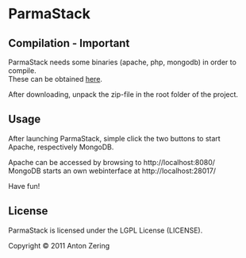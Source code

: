 # ParmaStack

## Compilation - Important
ParmaStack needs some binaries (apache, php, mongodb) in order to compile.  
These can be obtained [here](https://github.com/downloads/synthomat/ParmaStack/Unix.zip).

After downloading, unpack the zip-file in the root folder of the project.

## Usage
After launching ParmaStack, simple click the two buttons to start  
Apache, respectively MongoDB.

Apache can be accessed by browsing to http://localhost:8080/  
MongoDB starts an own webinterface at http://localhost:28017/

Have fun!

## License
ParmaStack is licensed under the LGPL License (LICENSE).

Copyright © 2011 Anton Zering